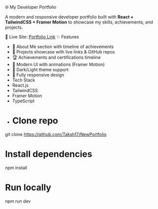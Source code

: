  🌐 My Developer Portfolio

A modern and responsive developer portfolio built with **React + TailwindCSS + Framer Motion** to showcase my skills, achievements, and projects.

🚀 Live Site: [Portfolio Link](http://localhost:5173/)
✨ Features
- 📖 About Me section with timeline of achievements  
- 💼 Projects showcase with live links & GitHub repos  
- 🏆 Achievements and certifications timeline  
- 🎨 Modern UI with animations (Framer Motion)  
- 🌙 Dark/Light theme support  
- 📱 Fully responsive design
- Tech Stack
- React.js
- TailwindCSS
- Framer Motion
- TypeScript
- # Clone repo
git clone https://github.com/Taksh17/NewPortfolio 

# Install dependencies
npm install

# Run locally
npm run dev
